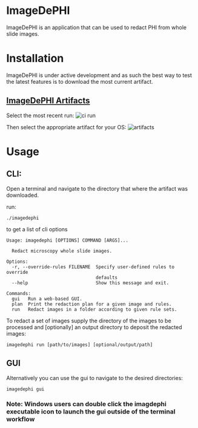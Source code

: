 # ImageDePHI
ImageDePHI is an application that can be used to redact PHI from whole slide images.


# Installation
ImageDePHI is under active development and as such the best way to test the latest features is to download the most current artifact.


## [ImageDePHI Artifacts](https://github.com/DigitalSlideArchive/ImageDePHI/actions/workflows/ci.yml?query=branch%3Amain)

Select the most recent run:
![ci run](imagedephi/assets/ci_run.png)

Then select the appropriate artifact for your OS:
![artifacts](imagedephi/assets/artifacts_list.png)

# Usage
## CLI:
Open a terminal and navigate to the directory that where the artifact was downloaded.

run:
```
./imagedephi
```
to get a list of cli options

```
Usage: imagedephi [OPTIONS] COMMAND [ARGS]...

  Redact microscopy whole slide images.

Options:
  -r, --override-rules FILENAME  Specify user-defined rules to override
                                 defaults
  --help                         Show this message and exit.

Commands:
  gui   Run a web-based GUI.
  plan  Print the redaction plan for a given image and rules.
  run   Redact images in a folder according to given rule sets.
```

To redact a set of images supply the directory of the images to be processed and [optionally] an output directory to deposit the redacted images:
```
imagedephi run [path/to/images] [optional/output/path]
```

## GUI
Alternatively you can use the gui to navigate to the desired directories:
```
imagedephi gui
```
### **Note**: Windows users can double click the imagdephi executable icon to launch the gui outside of the terminal workflow
